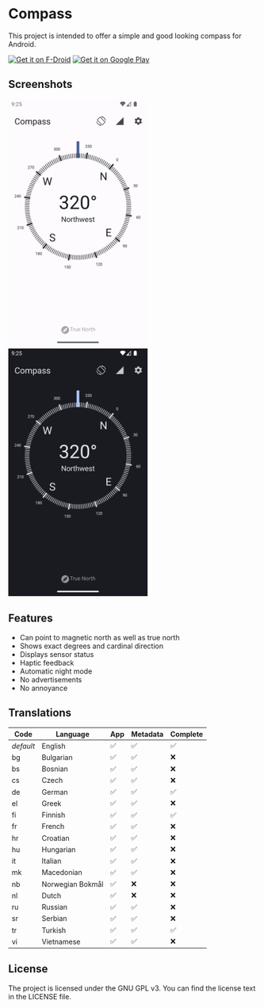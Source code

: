 # Compass

This project is intended to offer a simple and good looking compass for Android.

[<img src="https://fdroid.gitlab.io/artwork/badge/get-it-on.png"
alt="Get it on F-Droid"
height="80">](https://f-droid.org/packages/com.bobek.compass/)
[<img src="https://play.google.com/intl/en_us/badges/images/generic/en-play-badge.png"
alt="Get it on Google Play"
height="80">](https://play.google.com/store/apps/details?id=com.bobek.compass)

## Screenshots

<img src="fastlane/metadata/android/en-US/images/phoneScreenshots/1.png" alt="Screenshot Night" height="500"/>
<img src="fastlane/metadata/android/en-US/images/phoneScreenshots/2.png" alt="Screenshot Day" height="500"/>

## Features

* Can point to magnetic north as well as true north
* Shows exact degrees and cardinal direction
* Displays sensor status
* Haptic feedback
* Automatic night mode
* No advertisements
* No annoyance

## Translations

| Code      | Language         | App                | Metadata           | Complete           |
|-----------|------------------|--------------------|--------------------|--------------------|
| *default* | English          | :white_check_mark: | :white_check_mark: | :white_check_mark: |
| bg        | Bulgarian        | :white_check_mark: | :white_check_mark: | :x:                |
| bs        | Bosnian          | :white_check_mark: | :white_check_mark: | :x:                |
| cs        | Czech            | :white_check_mark: | :white_check_mark: | :x:                |
| de        | German           | :white_check_mark: | :white_check_mark: | :white_check_mark: |
| el        | Greek            | :white_check_mark: | :white_check_mark: | :x:                |
| fi        | Finnish          | :white_check_mark: | :white_check_mark: | :white_check_mark: |
| fr        | French           | :white_check_mark: | :white_check_mark: | :x:                |
| hr        | Croatian         | :white_check_mark: | :white_check_mark: | :x:                |
| hu        | Hungarian        | :white_check_mark: | :white_check_mark: | :x:                |
| it        | Italian          | :white_check_mark: | :white_check_mark: | :x:                |
| mk        | Macedonian       | :white_check_mark: | :white_check_mark: | :x:                |
| nb        | Norwegian Bokmål | :white_check_mark: | :x:                | :x:                |
| nl        | Dutch            | :white_check_mark: | :x:                | :x:                |
| ru        | Russian          | :white_check_mark: | :white_check_mark: | :x:                |
| sr        | Serbian          | :white_check_mark: | :white_check_mark: | :x:                |
| tr        | Turkish          | :white_check_mark: | :white_check_mark: | :white_check_mark: |
| vi        | Vietnamese       | :white_check_mark: | :white_check_mark: | :x:                |

## License

The project is licensed under the GNU GPL v3.
You can find the license text in the LICENSE file.
